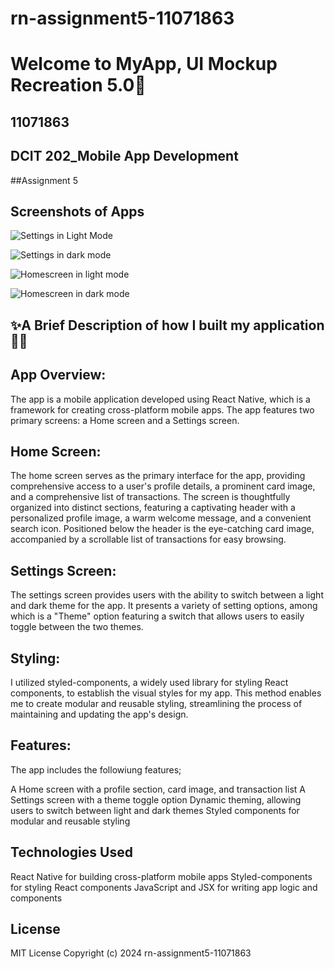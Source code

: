 # rn-assignment5-11071863

# Welcome to MyApp, UI Mockup Recreation 5.0👋

## 11071863
## DCIT 202_Mobile App Development 
##Assignment 5


## Screenshots of Apps

![Settings in Light Mode](./assets/settings_light.png)

![Settings in dark mode](./assets/settings_dark.png)

![Homescreen in light mode](./assets/homescreen1.png)

![Homescreen in dark mode](./assets/home_darkmode.png)






## ✨A Brief Description of how I built my application👩‍💻




## App Overview:

The app is a mobile application developed using React Native, which is a framework for creating cross-platform mobile apps. The app features two primary screens: a Home screen and a Settings screen.

## Home Screen:
The home screen serves as the primary interface for the app, providing comprehensive access to a user's profile details, a prominent card image, and a comprehensive list of transactions. The screen is thoughtfully organized into distinct sections, featuring a captivating header with a personalized profile image, a warm welcome message, and a convenient search icon. Positioned below the header is the eye-catching card image, accompanied by a scrollable list of transactions for easy browsing.

## Settings Screen:
The settings screen provides users with the ability to switch between a light and dark theme for the app. It presents a variety of setting options, among which is a "Theme" option featuring a switch that allows users to easily toggle between the two themes.

## Styling:
I utilized styled-components, a widely used library for styling React components, to establish the visual styles for my app. This method enables me to create modular and reusable styling, streamlining the process of maintaining and updating the app's design.

## Features:
The app includes the followiung features;

A Home screen with a profile section, card image, and transaction list
A Settings screen with a theme toggle option
Dynamic theming, allowing users to switch between light and dark themes
Styled components for modular and reusable styling

## Technologies Used

React Native for building cross-platform mobile apps
Styled-components for styling React components
JavaScript and JSX for writing app logic and components


## License 
MIT License
Copyright (c) 2024 rn-assignment5-11071863